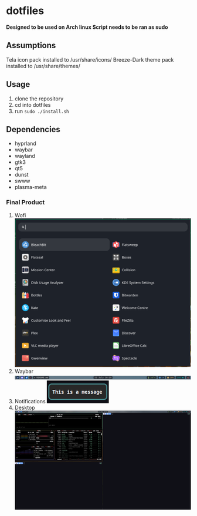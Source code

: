 # dotfiles

**Designed to be used on Arch linux
Script needs to be ran as sudo**

## Assumptions
Tela icon pack installed to /usr/share/icons/
Breeze-Dark theme pack installed to /usr/share/themes/


## Usage

1. clone the repository
2. cd into dotfiles
3. run `sudo ./install.sh`

## Dependencies
- hyprland
- waybar
- wayland
- gtk3
- qt5
- dunst
- swww
- plasma-meta

### Final Product

1. Wofi
![wofi](wofi.png)
2. Waybar
![waybar](waybar.png)
3. Notifications
![dunst](dunst.png)
4. Desktop
![hyprland](images/hyprland.png)




